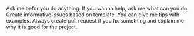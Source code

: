 Ask me befor you do anything.
If you wanna help, ask me what can you do.
Create informative issues based on template.
You can give me tips with examples.
Always create pull request if you fix something and explain me why it is good for the project.
